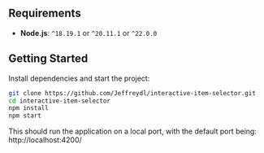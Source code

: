 ## Requirements

- **Node.js**: `^18.19.1` or `^20.11.1` or `^22.0.0`

## Getting Started

Install dependencies and start the project:

```bash
git clone https://github.com/Jeffreydl/interactive-item-selector.git
cd interactive-item-selector
npm install
npm start
```
This should run the application on a local port, with the default port being: http://localhost:4200/
